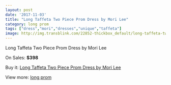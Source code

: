 ```yaml
---
layout: post
date: '2017-11-03'
title: "Long Taffeta Two Piece Prom Dress by Mori Lee"
category: long prom
tags: ["dress","mori","dresses","unique","taffeta"]
image: http://img.transblink.com/22852-thickbox_default/long-taffeta-two-piece-prom-dress-by-mori-lee.jpg
---
```

Long Taffeta Two Piece Prom Dress by Mori Lee

On Sales: **$398**
<a href="https://www.transblink.com/en/long-prom/7256-long-taffeta-two-piece-prom-dress-by-mori-lee.html"><amp-img layout="responsive" width="600" height="600" src="//img.transblink.com/22852-thickbox_default/long-taffeta-two-piece-prom-dress-by-mori-lee.jpg" alt="Long Taffeta Two Piece Prom Dress by Mori Lee 0" /></a>
<a href="https://www.transblink.com/en/long-prom/7256-long-taffeta-two-piece-prom-dress-by-mori-lee.html"><amp-img layout="responsive" width="600" height="600" src="//img.transblink.com/22856-thickbox_default/long-taffeta-two-piece-prom-dress-by-mori-lee.jpg" alt="Long Taffeta Two Piece Prom Dress by Mori Lee 1" /></a>
<a href="https://www.transblink.com/en/long-prom/7256-long-taffeta-two-piece-prom-dress-by-mori-lee.html"><amp-img layout="responsive" width="600" height="600" src="//img.transblink.com/22855-thickbox_default/long-taffeta-two-piece-prom-dress-by-mori-lee.jpg" alt="Long Taffeta Two Piece Prom Dress by Mori Lee 2" /></a>
<a href="https://www.transblink.com/en/long-prom/7256-long-taffeta-two-piece-prom-dress-by-mori-lee.html"><amp-img layout="responsive" width="600" height="600" src="//img.transblink.com/22854-thickbox_default/long-taffeta-two-piece-prom-dress-by-mori-lee.jpg" alt="Long Taffeta Two Piece Prom Dress by Mori Lee 3" /></a>
<a href="https://www.transblink.com/en/long-prom/7256-long-taffeta-two-piece-prom-dress-by-mori-lee.html"><amp-img layout="responsive" width="600" height="600" src="//img.transblink.com/22853-thickbox_default/long-taffeta-two-piece-prom-dress-by-mori-lee.jpg" alt="Long Taffeta Two Piece Prom Dress by Mori Lee 4" /></a>

Buy it: [Long Taffeta Two Piece Prom Dress by Mori Lee](https://www.transblink.com/en/long-prom/7256-long-taffeta-two-piece-prom-dress-by-mori-lee.html "Long Taffeta Two Piece Prom Dress by Mori Lee")

View more: [long prom](https://www.transblink.com/en/58-long-prom "long prom")